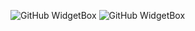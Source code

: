 ![GitHub WidgetBox](https://github-widgetbox.vercel.app/api/profile?username=hokinhim&data=followers,repositories,stars,commits&theme=darkmode)
![GitHub WidgetBox](https://github-widgetbox.vercel.app/api/skills?languages=x86asm,c,cpp,csharp,python,lua,bash,powershell,markdown&includeNames=true)
